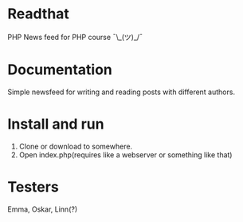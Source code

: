 # Readthat
PHP News feed for PHP course ¯\\\_(ツ)\_/¯

# Documentation
Simple newsfeed for writing and reading posts with different authors.

# Install and run
1. Clone or download to somewhere.
2. Open index.php(requires like a webserver or something like that)

# Testers
Emma, Oskar, Linn(?)
